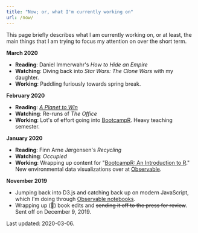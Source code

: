 ```yaml
---
title: "Now; or, what I'm currently working on"
url: /now/
---
```


This page briefly describes what I am currently working on, or at least, the main things that I am trying to focus my attention on over the short term.

**March 2020**

- **Reading**: Daniel Immerwahr's *How to Hide an Empire*
- **Watching**: Diving back into *Star Wars: The Clone Wars* with my daughter.
- **Working**: Paddling furiously towards spring break. 

**February 2020**

- **Reading**: *[A Planet to Win](https://www.versobooks.com/books/3107-a-planet-to-win)*
- **Watching**: Re-runs of *The Office*
- **Working**: Lot's of effort going into [BootcampR](/courses/bootcampr.2020/). Heavy teaching semester.

**January 2020**

- **Reading**: Finn Arne Jørgensen's *Recycling*
- **Watching**: *Occupied* 
- **Working**: Wrapping up content for "[BootcampR: An Introduction to R](/courses/bootcampr.2020/)." New environmental data visualizations over at [Observable](https://observablehq.com/@hepplerj).

**November 2019**

- Jumping back into D3.js and catching back up on modern JavaScript, which I'm doing through [Observable notebooks](https://observablehq.com/@hepplerj).
- Wrapping up (🤞) book edits and <del>sending it off to the press for review</del>. Sent off on December 9, 2019.

Last updated: 2020-03-06. 
